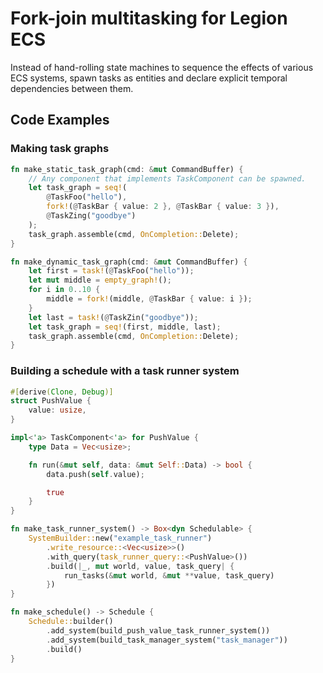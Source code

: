 # Fork-join multitasking for Legion ECS

Instead of hand-rolling state machines to sequence the effects of various ECS systems, spawn
tasks as entities and declare explicit temporal dependencies between them.

## Code Examples

### Making task graphs

```rust
fn make_static_task_graph(cmd: &mut CommandBuffer) {
    // Any component that implements TaskComponent can be spawned.
    let task_graph = seq!(
        @TaskFoo("hello"),
        fork!(@TaskBar { value: 2 }, @TaskBar { value: 3 }),
        @TaskZing("goodbye")
    );
    task_graph.assemble(cmd, OnCompletion::Delete);
}

fn make_dynamic_task_graph(cmd: &mut CommandBuffer) {
    let first = task!(@TaskFoo("hello"));
    let mut middle = empty_graph!();
    for i in 0..10 {
        middle = fork!(middle, @TaskBar { value: i });
    }
    let last = task!(@TaskZin("goodbye"));
    let task_graph = seq!(first, middle, last);
    task_graph.assemble(cmd, OnCompletion::Delete);
}
```

### Building a schedule with a task runner system

```rust
#[derive(Clone, Debug)]
struct PushValue {
    value: usize,
}

impl<'a> TaskComponent<'a> for PushValue {
    type Data = Vec<usize>;

    fn run(&mut self, data: &mut Self::Data) -> bool {
        data.push(self.value);

        true
    }
}

fn make_task_runner_system() -> Box<dyn Schedulable> {
    SystemBuilder::new("example_task_runner")
        .write_resource::<Vec<usize>>()
        .with_query(task_runner_query::<PushValue>())
        .build(|_, mut world, value, task_query| {
            run_tasks(&mut world, &mut **value, task_query)
        })
}

fn make_schedule() -> Schedule {
    Schedule::builder()
        .add_system(build_push_value_task_runner_system())
        .add_system(build_task_manager_system("task_manager"))
        .build()
}
```
